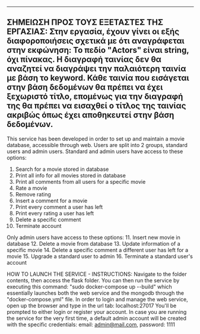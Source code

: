 ---------------------------------------------------------------------------------------------------------------------------------------------------------------------------------
ΣΗΜΕΙΩΣΗ ΠΡΟΣ ΤΟΥΣ ΕΞΕΤΑΣΤΕΣ ΤΗΣ ΕΡΓΑΣΙΑΣ:
Στην εργασία, έχουν γίνει οι εξής διαφοροποιήσεις σχετικά με ότι αναγράφεται στην εκφώνηση:
Το πεδίο "Actors" είναι string, όχι πίνακας.
Η διαγραφή ταινίας δεν θα αναζητεί να διαγράψει την παλαιότερη ταινία με βάση το keyword. Κάθε ταινία που εισάγεται στην βάση δεδομένων θα πρέπει να έχει ξεχωριστό τίτλο, επομένως
για την διαγραφή της θα πρέπει να εισαχθεί ο τίτλος της ταινίας ακριβώς όπως έχει αποθηκευτεί στην βάση δεδομένων.
---------------------------------------------------------------------------------------------------------------------------------------------------------------------------------


This service has been developed in order to set up and maintain a movie database, accessible through web. Users are split into 2 groups, standard users and admin users.
Standard and admin users have access to these options: 
1. Search for a movie stored in database
2. Print all info for all movies stored in database
3. Print all comments from all users for a specific movie
4. Rate a movie
5. Remove rating
6. Insert a comment for a movie
7. Print every comment a user has left
8. Print every rating a user has left
9. Delete a specific comment
10. Terminate account

Only admin users have access to these options:
11. Insert new movie in database
12. Delete a movie from database
13. Update information of a specific movie
14. Delete a specific comment a different user has left for a movie
15. Upgrade a standard user to admin
16. Terminate a standard user's account

HOW TO LAUNCH THE SERVICE - INSTRUCTIONS:
Navigate to the folder contents, then access the flask folder. You can then run the service by executing this command: "sudo docker-compose up --build"
which essentially launches both the web service and the mongodb through the "docker-compose.yml" file. In order to login and manage the web service, open up the browser and
type in the url tab: localhost:27017
You'll be prompted to either login or register your account. In case you are running the service for the very first time, a default admin account will be created with the specific
credentials: email: admin@mail.com, password: 1111
